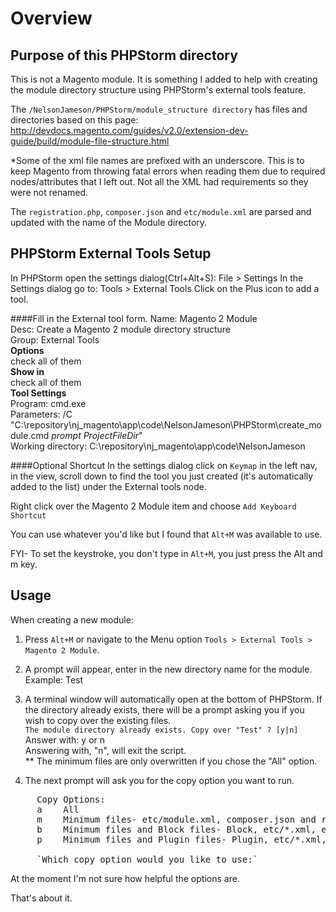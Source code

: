 # Overview
## Purpose of this PHPStorm directory

This is not a Magento module. It is something I added to help with creating the module directory structure using PHPStorm's external tools feature.

The `/NelsonJameson/PHPStorm/module_structure directory` has files and directories based on this page: http://devdocs.magento.com/guides/v2.0/extension-dev-guide/build/module-file-structure.html

*Some of the xml file names are prefixed with an underscore. This is to keep Magento from throwing fatal errors when reading them due to required nodes/attributes that I left out. Not all the XML had requirements so they were not renamed.

The `registration.php`, `composer.json` and `etc/module.xml` are parsed and updated with the name of the Module directory.
 
## PHPStorm External Tools Setup
In PHPStorm open the settings dialog(Ctrl+Alt+S): File > Settings
In the Settings dialog go to: Tools > External Tools
Click on the Plus icon to add a tool.

####Fill in the External tool form.
Name: Magento 2 Module  
Desc: Create a Magento 2 module directory structure  
Group: External Tools  
**Options**  
check all of them  
**Show in**  
check all of them  
**Tool Settings**  
Program: cmd.exe  
Parameters: /C "C:\repository\nj_magento\app\code\NelsonJameson\PHPStorm\create_module.cmd $prompt$ $ProjectFileDir$"  
Working directory: C:\repository\nj_magento\app\code\NelsonJameson

####Optional Shortcut
In the settings dialog click on `Keymap` in the left nav, in the view, scroll down to find the tool you just created (it's automatically added to the list) under the External tools node. 

Right click over the Magento 2 Module item and choose `Add Keyboard Shortcut`

You can use whatever you'd like but I found that `Alt+M` was available to use.

FYI- To set the keystroke, you don't type in `Alt+M`, you just press the Alt and m key.

## Usage

When creating a new module:

1. Press `Alt+M` or navigate to the Menu option `Tools > External Tools > Magento 2 Module`.
2. A prompt will appear, enter in the new directory name for the module. Example: Test
3. A terminal window will automatically open at the bottom of PHPStorm. If the directory already exists, there will be a prompt asking you if you wish to copy over the existing files.  
`The module directory already exists. Copy over "Test" ? [y|n]`  
Answer with: y or n  
Answering with, "n", will exit the script.  
** The minimum files are only overwritten if you chose the "All" option.

4. The next prompt will ask you for the copy option you want to run. 
<pre>
     Copy Options:  
     a    All  
     m    Minimum files- etc/module.xml, composer.json and registration.php  
     b    Minimum files and Block files- Block, etc/*.xml, etc/frontend, view/*  
     p    Minimum files and Plugin files- Plugin, etc/*.xml, etc/frontend  
     
     `Which copy option would you like to use:`
</pre>
      
At the moment I'm not sure how helpful the options are.

That's about it.
